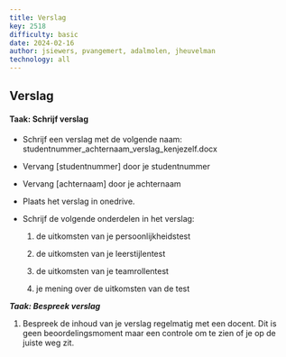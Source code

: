 ```yaml
---
title: Verslag
key: 2518
difficulty: basic
date: 2024-02-16
author: jsiewers, pvangemert, adalmolen, jheuvelman
technology: all
---
```


## Verslag

#### Taak: Schrijf verslag

-   Schrijf een verslag met de volgende naam:
    studentnummer_achternaam_verslag_kenjezelf.docx

-   Vervang \[studentnummer\] door je studentnummer

-   Vervang \[achternaam\] door je achternaam

-   Plaats het verslag in onedrive.

-   Schrijf de volgende onderdelen in het verslag:

    1.  de uitkomsten van je persoonlijkheidstest

    2.  de uitkomsten van je leerstijlentest

    3.  de uitkomsten van je teamrollentest

    4.  je mening over de uitkomsten van de test

***Taak: Bespreek verslag*** <span id="DocentBespreek"
label="DocentBespreek"></span>

1.  Bespreek de inhoud van je verslag regelmatig met een docent. Dit is
    geen beoordelingsmoment maar een controle om te zien of je op de
    juiste weg zit.
